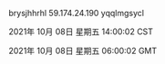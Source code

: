 brysjhhrhl 59.174.24.190 yqqlmgsycl

2021年 10月 08日 星期五 14:00:02 CST

2021年 10月 08日 星期五 06:00:02 GMT
